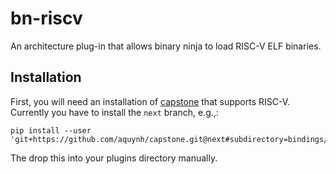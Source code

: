 # bn-riscv

An architecture plug-in that allows binary ninja to load RISC-V ELF binaries.

## Installation

First, you will need an installation of [capstone](https://github.com/aquynh/capstone) that supports RISC-V. Currently you have to install the `next` branch, e.g.,:

```
pip install --user 'git+https://github.com/aquynh/capstone.git@next#subdirectory=bindings/python'
```

The drop this into your plugins directory manually.
